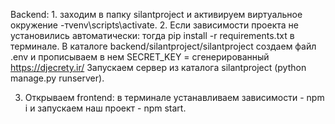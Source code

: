 Backend: 1. заходим в папку silantproject и активируем виртуальное окружение -тvenv\scripts\activate.
2. Если зависимости проекта не установились автоматически: тогда pip install -r requirements.txt в терминале. 
В каталоге backend/silantproject/silantproject создаем файл .env и прописываем в нем SECRET_KEY = cгенерированный https://djecrety.ir/ 
Запускаем сервер из каталога silantproject (python manage.py runserver).

3. Открываем frontend: в терминале устанавливаем зависимости - npm i и запускаем наш проект - npm start.
